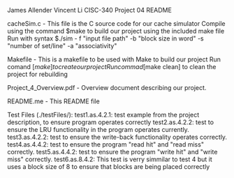 James Allender
Vincent Li
CISC-340 
Project 04
README

cacheSim.c - This file is the C source code for our cache simulator
    Compile using the command $make to build our project using the included make file
    Run with syntax $./sim - f "input file path" -b "block size in word" -s "number of set/line" -a "associativity"

Makefile - This is a makefile to be used with Make to build our project
	Run comand [$make] to create our project
	Run commad [$make clean] to clean the project for rebuilding

Project_4_Overview.pdf - Overview document describing our project.


README.me - This README file

Test Files (./testFiles/):
        test1.as.4.2.1: test example from the project description, to ensure program operates correctly
        test2.as.4.2.2: test to ensure the LRU functionality in the program operates currently.
        test3.as.4.2.2: test to ensure the write-back functionality operates correctly.
        test4.as.4.4.2: test to ensure the program "read hit" and "read miss" correctly.
        test5.as.4.4.2: test to ensure the program "write hit" and "write miss" correctly.
        test6.as.8.4.2: This test is verry simmilar to test 4 but it uses a block size of 8 to ensure that blocks are being placed correctly